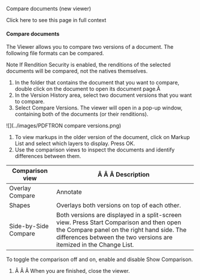 Compare documents (new viewer)

Click here to see this page in full context

####  Compare documents

The Viewer allows you to compare two versions of a document. The following
file formats can be compared.

Note  If Rendition Security is enabled, the renditions of the selected
documents will be compared, not the natives themselves.

  1. In the folder that contains the document that you want to compare, double click on the document to open its document page.Â 
  2. In the Version History area, select two document versions that you want to compare. 
  3. Select Compare Versions. The viewer will open in a pop-up window, containing both of the documents (or their renditions). 

![](../images/PDFTRON compare versions.png)

  1. To view markups in the older version of the document, click on Markup List and select which layers to display. Press OK. 
  2. Use the comparison views to inspect the documents and identify differences between them. 

Comparison view  |  Â Â Â Description   
---|---  
Overlay Compare  |  Annotate   
Shapes  |  Overlays both versions on top of each other.   
Side-by-Side Compare  |  Both versions are displayed in a split-screen view. Press Start Comparison and then open the Compare panel on the right hand side. The differences between the two versions are itemized in the Change List.   
To toggle the comparison off and on, enable and disable Show Comparison.  
  
  

  1. Â Â Â When you are finished, close the viewer. 

